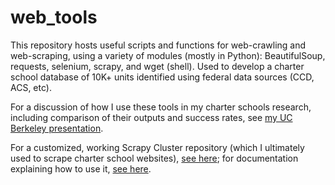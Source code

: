 # web_tools
This repository hosts useful scripts and functions for web-crawling and web-scraping, using a variety of modules (mostly in Python): BeautifulSoup, requests, selenium, scrapy, and wget (shell). Used to develop a charter school database of 10K+ units identified using federal data sources (CCD, ACS, etc).

For a discussion of how I use these tools in my charter schools research, including comparison of their outputs and success rates, see [my UC Berkeley presentation](http://tinyurl.com/webscraping-ps239t).

For a customized, working Scrapy Cluster repository (which I ultimately used to scrape charter school websites), [see here](https://github.com/URAP-charter/scrapy-cluster); for documentation explaining how to use it, [see here](https://docs.google.com/document/d/1fCG4At19jlcmPOgvQWkv-J-wJNNyqwXOVPN-9EAwzBk/edit?pli=1#heading=h.dvbc6qukgocx).
